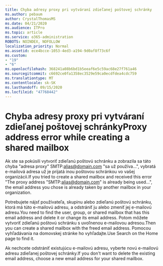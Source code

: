 ```yaml
---
title: Chyba adresy proxy pri vytváraní zdieľanej poštovej schránky
ms.author: pebaum
author: CrystalThomasMS
ms.date: 04/21/2020
ms.audience: ITPro
ms.topic: article
ms.service: o365-administration
ROBOTS: NOINDEX, NOFOLLOW
localization_priority: Normal
ms.assetid: ece4bcce-1053-4ed3-a194-9d0af8f73c6f
ms.custom:
- "19"
- "6"
ms.openlocfilehash: 368241a08b6bd1b5eeaf6e5c59ac68e27f761a46
ms.sourcegitcommit: c6692ce0fa1358ec3529e59ca0ecdfdea4cdc759
ms.translationtype: MT
ms.contentlocale: sk-SK
ms.lasthandoff: 09/15/2020
ms.locfileid: "47768442"
---
```

# <a name="proxy-address-error-while-creating-a-shared-mailbox"></a><span data-ttu-id="594ec-102">Chyba adresy proxy pri vytváraní zdieľanej poštovej schránky</span><span class="sxs-lookup"><span data-stu-id="594ec-102">Proxy address error while creating a shared mailbox</span></span>

<span data-ttu-id="594ec-103">Ak ste sa pokúsili vytvoriť zdieľanú poštovú schránku a zobrazila sa táto chyba "adresa proxy" SMTP:alias@domain.com "sa už používa...", vybratá e-mailová adresa už je prijatá inou poštovou schránkou vo vašej organizácii.</span><span class="sxs-lookup"><span data-stu-id="594ec-103">If you tried to create a shared mailbox and received this error "The proxy address "SMTP:alias@domain.com" is already being used…", the email address you chose is already taken by another mailbox in your organization.</span></span>
  
<span data-ttu-id="594ec-104">Potrebujete nájsť používateľa, skupinu alebo zdieľanú poštovú schránku, ktorá má túto e-mailovú adresu, a odstrániť ju alebo zmeniť jej e-mailovú adresu.</span><span class="sxs-lookup"><span data-stu-id="594ec-104">You need to find the user, group, or shared mailbox that has this email address and delete it or change its email address.</span></span> <span data-ttu-id="594ec-105">Potom môžete vytvoriť zdieľanú poštovú schránku s uvoľnenou e-mailovou adresou.</span><span class="sxs-lookup"><span data-stu-id="594ec-105">Then you can create a shared mailbox with the freed email address.</span></span> <span data-ttu-id="594ec-106">Pomocou vyhľadávania na domovskej stránke ho vyhľadajte.</span><span class="sxs-lookup"><span data-stu-id="594ec-106">Use Search on the Home page to find it.</span></span>
  
<span data-ttu-id="594ec-107">Ak nechcete odstrániť existujúcu e-mailovú adresu, vyberte novú e-mailovú adresu zdieľanej poštovej schránky.</span><span class="sxs-lookup"><span data-stu-id="594ec-107">If you don't want to delete the existing email address, choose a new email address for your shared mailbox.</span></span>
  
